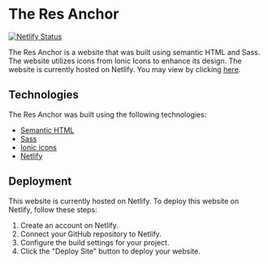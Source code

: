 # The Res Anchor

[![Netlify Status](https://api.netlify.com/api/v1/badges/0397dfa1-7709-4c8c-a4e2-e258090afc1e/deploy-status)](https://app.netlify.com/sites/the-res-anchor/deploys)

The Res Anchor is a website that was built using semantic HTML and Sass. The website utilizes icons from Ionic Icons to enhance its design. The website is currently hosted on Netlify. You may view by clicking [here](https://the-res-anchor.netlify.app/).

## Technologies

The Res Anchor was built using the following technologies:
* [Semantic HTML](https://developer.mozilla.org/en-US/docs/Glossary/semantics)
* [Sass](https://sass-lang.com/)
* [Ionic icons](https://ionic.io/ionicons)
* [Netlify](https://www.netlify.com/)

## Deployment

This website is currently hosted on Netlify. To deploy this website on Netlify, follow these steps:

1. Create an account on Netlify.
2. Connect your GitHub repository to Netlify.
3. Configure the build settings for your project.
4. Click the "Deploy Site" button to deploy your website.


